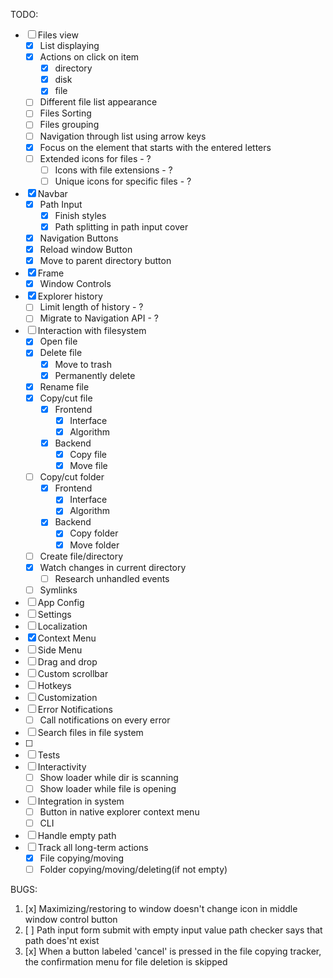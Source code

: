 TODO:

-   [ ] Files view
    -   [x] List displaying
    -   [x] Actions on click on item
        -   [x] directory
        -   [x] disk
        -   [x] file
    -   [ ] Different file list appearance
    -   [ ] Files Sorting
    -   [ ] Files grouping
    -   [ ] Navigation through list using arrow keys
    -   [x] Focus on the element that starts with the entered letters
    -   [ ] Extended icons for files - ?
        -   [ ] Icons with file extensions - ?
        -   [ ] Unique icons for specific files - ?
-   [x] Navbar
    -   [x] Path Input
        -   [x] Finish styles
        -   [x] Path splitting in path input cover
    -   [x] Navigation Buttons
    -   [x] Reload window Button
    -   [x] Move to parent directory button
-   [x] Frame
    -   [x] Window Controls
-   [x] Explorer history
    -   [ ] Limit length of history - ?
    -   [ ] Migrate to Navigation API - ?
-   [ ] Interaction with filesystem
    -   [x] Open file
    -   [x] Delete file
        -   [x] Move to trash
        -   [x] Permanently delete
    -   [x] Rename file
    -   [x] Copy/cut file
        -   [x] Frontend
            -   [x] Interface
            -   [x] Algorithm
        -   [x] Backend
            -   [x] Copy file
            -   [x] Move file
    -   [ ] Copy/cut folder
        -   [x] Frontend
            -   [x] Interface
            -   [x] Algorithm
        -   [x] Backend
            -   [x] Copy folder
            -   [x] Move folder
    -   [ ] Create file/directory
    -   [x] Watch changes in current directory
        -   [ ] Research unhandled events
    -   [ ] Symlinks
-   [ ] App Config
-   [ ] Settings
-   [ ] Localization
-   [x] Context Menu
-   [ ] Side Menu
-   [ ] Drag and drop
-   [ ] Custom scrollbar
-   [ ] Hotkeys
-   [ ] Customization
-   [ ] Error Notifications
    - [ ] Call notifications on every error
-   [ ] Search files in file system
-   [ ] 
-   [ ] Tests
-   [ ] Interactivity
    -   [ ] Show loader while dir is scanning
    -   [ ] Show loader while file is opening
-   [ ] Integration in system
    -   [ ] Button in native explorer context menu
    -   [ ] CLI
-   [ ] Handle empty path
-   [ ] Track all long-term actions
    -   [x] File copying/moving
    -   [ ] Folder copying/moving/deleting(if not empty)

BUGS:

1. [x] Maximizing/restoring to window doesn't change icon in middle window control button 
2. [ ] Path input form submit with empty input value path checker says that path does'nt exist
3. [x] When a button labeled 'cancel' is pressed in the file copying tracker, the confirmation menu for file deletion is skipped